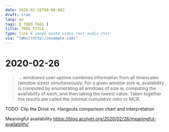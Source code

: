 ```yaml
---
date: 2020-02-26T00:00:00Z
draft: true
lang: en
tags: [ TODO_TAGS ]
title: TODO_TITLE
type: link # image quote video text audio chat
via: "[Who](http://example.com)"
---
```



# 2020-02-26

> … _windowed_ user-uptime combines information from all timescales (window sizes) simultaneously. For a given window size w, availability is computed by enumerating all windows of size w, computing the availability of each, and then taking the lowest value. Taken together the results are called the _minimal cumulative ratio_ or MCR.

TODO: Clip the Drive vs. Hangouts comparison chart and interpretation

Meaningful availability
https://blog.acolyer.org/2020/02/26/meaningful-availability/
